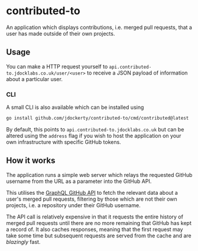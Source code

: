 # contributed-to

An application which displays contributions, i.e. merged pull requests, that a user has made outside of their own projects.

## Usage

You can make a HTTP request yourself to `api.contributed-to.jdocklabs.co.uk/user/<user>` to receive a JSON payload of information about a particular user.


### CLI

A small CLI is also available which can be installed using

```bash
go install github.com/jdockerty/contributed-to/cmd/contributed@latest
```

By default, this points to `api.contributed-to.jdocklabs.co.uk` but can be altered using the `address` flag if you wish to host the application
on your own infrastructure with specific GitHub tokens.

## How it works

The application runs a simple web server which relays the requested GitHub username from the URL as a parameter into the GitHub API.

This utilises the [GraphQL GitHub API](https://docs.github.com/en/graphql) to fetch the relevant data about a user's merged pull requests, filtering by those which are
not their own projects, i.e. a repository under their GitHub username.

The API call is relatively expensive in that it requests the entire history of merged pull requests until
there are no more remaining that GitHub has kept a record of. It also caches responses, meaning that the first request may take some time but subsequent requests are served
from the cache and are *blazingly* fast.
